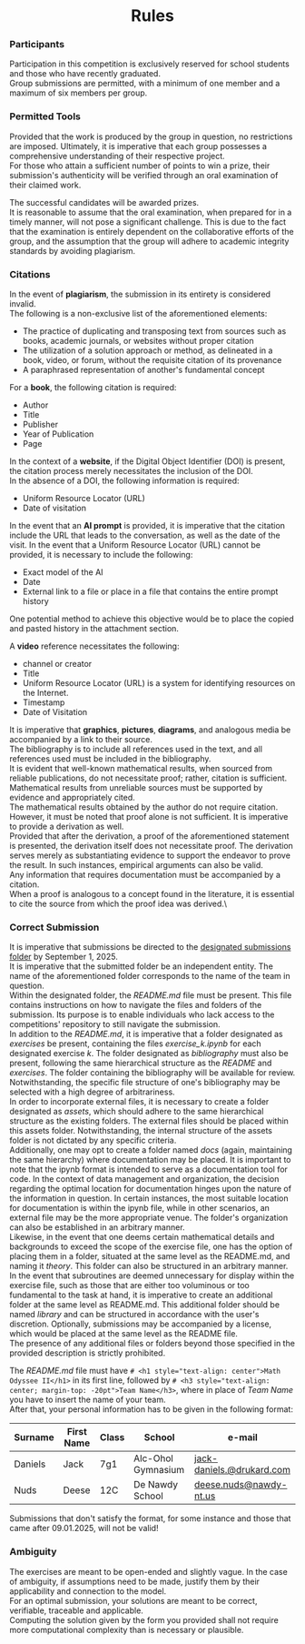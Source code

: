 <h1 align="center">Rules</h1>

### Participants

Participation in this competition is exclusively reserved for school students and those who have recently graduated.\
Group submissions are permitted, with a minimum of one member and a maximum of six members per group.

### Permitted Tools

Provided that the work is produced by the group in question, no restrictions are imposed. Ultimately, it is imperative that each group possesses a comprehensive understanding of their respective project.\
For those who attain a sufficient number of points to win a prize, their submission's authenticity will be verified through an oral examination of their claimed work.

The successful candidates will be awarded prizes.\
It is reasonable to assume that the oral examination, when prepared for in a timely manner, will not pose a significant challenge. This is due to the fact that the examination is entirely dependent on the collaborative efforts of the group, and the assumption that the group will adhere to academic integrity standards by avoiding plagiarism.

### Citations

In the event of **plagiarism**, the submission in its entirety is considered invalid.\
The following is a non-exclusive list of the aforementioned elements:

- The practice of duplicating and transposing text from sources such as books, academic journals, or websites without proper citation
- The utilization of a solution approach or method, as delineated in a book, video, or forum, without the requisite citation of its provenance
- A paraphrased representation of another's fundamental concept

For a **book**, the following citation is required:

- Author
- Title
- Publisher
- Year of Publication
- Page

In the context of a **website**, if the Digital Object Identifier (DOI) is present, the citation process merely necessitates the inclusion of the DOI.\
In the absence of a DOI, the following information is required:

- Uniform Resource Locator (URL)
- Date of visitation

In the event that an **AI prompt** is provided, it is imperative that the citation include the URL that leads to the conversation, as well as the date of the visit.
In the event that a Uniform Resource Locator (URL) cannot be provided, it is necessary to include the following:

- Exact model of the AI
- Date
- External link to a file or place in a file that contains the entire prompt history

One potential method to achieve this objective would be to place the copied and pasted history in the attachment section.

A **video** reference necessitates the following:

- channel or creator
- Title
- Uniform Resource Locator (URL) is a system for identifying resources on the Internet.
- Timestamp
- Date of Visitation

It is imperative that **graphics**, **pictures**, **diagrams**, and analogous media be accompanied by a link to their source.\
The bibliography is to include all references used in the text, and all references used must be included in the bibliography.\
It is evident that well-known mathematical results, when sourced from reliable publications, do not necessitate proof; rather, citation is sufficient.\
Mathematical results from unreliable sources must be supported by evidence and appropriately cited.\
The mathematical results obtained by the author do not require citation. However, it must be noted that proof alone is not sufficient. It is imperative to provide a derivation as well.\
Provided that after the derivation, a proof of the aforementioned statement is presented, the derivation itself does not necessitate proof. The derivation serves merely as substantiating evidence to support the endeavor to prove the result. In such instances, empirical arguments can also be valid.\
Any information that requires documentation must be accompanied by a citation.\
When a proof is analogous to a concept found in the literature, it is essential to cite the source from which the proof idea was derived.\

### Correct Submission

It is imperative that submissions be directed to the [designated submissions folder](https://github.com/Pseudoexpertise/Math-Odyssee-2/tree/main/submissions) by September 1, 2025.\
It is imperative that the submitted folder be an independent entity. The name of the aforementioned folder corresponds to the name of the team in question.\
Within the designated folder, the *README.md* file must be present. This file contains instructions on how to navigate the files and folders of the submission. Its purpose is to enable individuals who lack access to the competitions' repository to still navigate the submission.\
In addition to the *README.md*, it is imperative that a folder designated as *exercises* be present, containing the files *exercise_k.ipynb* for each designated exercise *k*. The folder designated as *bibliography* must also be present, following the same hierarchical structure as the *README* and *exercises*. The folder containing the bibliography will be available for review. Notwithstanding, the specific file structure of one's bibliography may be selected with a high degree of arbitrariness.\
In order to incorporate external files, it is necessary to create a folder designated as *assets*, which should adhere to the same hierarchical structure as the existing folders. The external files should be placed within this assets folder. Notwithstanding, the internal structure of the assets folder is not dictated by any specific criteria.\
Additionally, one may opt to create a folder named *docs* (again, maintaining the same hierarchy) where documentation may be placed. It is important to note that the ipynb format is intended to serve as a documentation tool for code. In the context of data management and organization, the decision regarding the optimal location for documentation hinges upon the nature of the information in question. In certain instances, the most suitable location for documentation is within the ipynb file, while in other scenarios, an external file may be the more appropriate venue. The folder's organization can also be established in an arbitrary manner.\
Likewise, in the event that one deems certain mathematical details and backgrounds to exceed the scope of the exercise file, one has the option of placing them in a folder, situated at the same level as the README.md, and naming it *theory*. This folder can also be structured in an arbitrary manner.\
In the event that subroutines are deemed unnecessary for display within the exercise file, such as those that are either too voluminous or too fundamental to the task at hand, it is imperative to create an additional folder at the same level as README.md. This additional folder should be named *library* and can be structured in accordance with the user's discretion.
Optionally, submissions may be accompanied by a license, which would be placed at the same level as the README file.\
The presence of any additional files or folders beyond those specified in the provided description is strictly prohibited.

The *README.md* file must have `# <h1 style="text-align: center">Math Odyssee II</h1>` in its first line, followed by `# <h3 style="text-align: center; margin-top: -20pt">Team Name</h3>`, where in place of *Team Name* you have to insert the name of your team.\
After that, your personal information has to be given in the following format:

| Surname | First Name | Class | School             | e-mail                    |
| -------- | ---------- | ----- | ------------------ | ------------------------- |
| Daniels  | Jack       | 7g1   | Alc-Ohol Gymnasium | jack-daniels.@drukard.com |
| Nuds     | Deese      | 12C   | De Nawdy School    | deese.nuds@nawdy-nt.us    |

Submissions that don't satisfy the format, for some instance and those that came after 09.01.2025, will not be valid!

### Ambiguity

The exercises are meant to be open-ended and slightly vague. In the case of ambiguity, if assumptions need to be made, justify them by their applicability and connection to the model.\
For an optimal submission, your solutions are meant to be correct, verifiable, traceable and applicable.\
Computing the solution given by the form you provided shall not require more computational complexity than is necessary or plausible.
